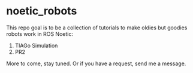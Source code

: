 # noetic_robots
This repo goal is to be a collection of tutorials to make oldies but goodies robots work in ROS Noetic:

1. TIAGo Simulation
2. PR2

More to come, stay tuned. Or if you have a request, send me a message.
